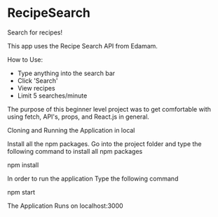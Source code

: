 # RecipeSearch
Search for recipes!

This app uses the Recipe Search API from Edamam.  

How to Use:
- Type anything into the search bar
- Click 'Search'
- View recipes
- Limit 5 searches/minute

The purpose of this beginner level project was to get comfortable with using fetch, API's, props, and React.js in general.






Cloning and Running the Application in local

Install all the npm packages. Go into the project folder and type the following command to install all npm packages

npm install

In order to run the application Type the following command

npm start

The Application Runs on localhost:3000

